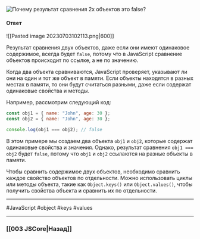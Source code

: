 ![Почему результат сравнения 2х объектов это `false`?](https://youtu.be/IooJ3P2VUYs?t=100)

#### Ответ

![[Pasted image 20230703102113.png|600]]

Результат сравнения двух объектов, даже если они имеют одинаковое содержимое, всегда будет `false`, потому что в JavaScript сравнение объектов происходит по ссылке, а не по значению.

Когда два объекта сравниваются, JavaScript проверяет, указывают ли они на один и тот же объект в памяти. Если объекты находятся в разных местах в памяти, то они будут считаться разными, даже если содержат одинаковые свойства и методы.

Например, рассмотрим следующий код:

```javascript
const obj1 = { name: "John", age: 30 };
const obj2 = { name: "John", age: 30 };

console.log(obj1 === obj2); // false
```

В этом примере мы создаем два объекта `obj1` и `obj2`, которые содержат одинаковые свойства и значения. Однако, результат сравнения `obj1 === obj2` будет `false`, потому что `obj1` и `obj2` ссылаются на разные объекты в памяти.

Чтобы сравнить содержимое двух объектов, необходимо сравнить каждое свойство объектов по отдельности. Можно использовать циклы или методы объекта, такие как `Object.keys()` или `Object.values()`, чтобы получить свойства объекта и сравнить их по отдельности.

___
 #JavaScript #object #keys #values

___

### [[003 JSCore|Назад]]